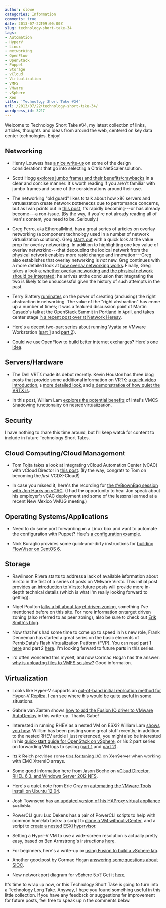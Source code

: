 ```yaml
---
author: slowe
categories: Information
comments: true
date: 2013-07-22T09:00:00Z
slug: technology-short-take-34
tags:
- Automation
- HyperV
- Linux
- Networking
- OpenFlow
- OpenStack
- Puppet
- Storage
- vCloud
- Virtualization
- VMFS
- VMware
- vSphere
- Xen
title: 'Technology Short Take #34'
url: /2013/07/22/technology-short-take-34/
wordpress_id: 3227
---
```


Welcome to Technology Short Take #34, my latest collection of links, articles, thoughts, and ideas from around the web, centered on key data center technologies. Enjoy!

## Networking

* Henry Louwers has [a nice write-up](http://hlouwers.wordpress.com/2013/06/17/choose-your-netscaler-wisely/) on some of the design considerations that go into selecting a Citrix NetScaler solution.

* Scott Hogg [explores jumbo frames and their benefits/drawbacks](http://www.networkworld.com/community/blog/jumbo-frames) in a clear and concise manner. It's worth reading if you aren't familiar with jumbo frames and some of the considerations around their use.

* The networking "old guard" likes to talk about how x86 servers and virtualization create network bottlenecks due to performance concerns, but as Ivan points out in [this post](http://blog.ioshints.info/2013/04/virtual-appliance-performance-is.html), it's rapidly becoming---or has already become---a non-issue. (By the way, if you're not already reading all of Ivan's content, you need to be. Seriously.)

* Greg Ferro, aka EtherealMind, has a great series of articles on overlay networking (a component technology used in a number of network virtualization solutions). Greg [starts out](http://etherealmind.com/overlay-networking-is-more-and-better-while-ditching-the-toxic-sludge/) with a quick look at the value prop for overlay networking. In addition to highlighting one key value of overlay networking---that decoupling the logical network from the physical network enables more rapid change and innovation---Greg also establishes that overlay networking is _not_ new. Greg continues with a more detailed look at [how overlay networking works](http://etherealmind.com/introduction-to-how-overlay-networking-and-tunnel-fabrics-work/). Finally, Greg takes a look at [whether overlay networking and the physical network should be integrated](http://etherealmind.com/integrating-overlay-networking-and-the-physical-network/); he arrives at the conclusion that integrating the two is likely to be unsuccessful given the history of such attempts in the past.

* Terry Slattery [ruminates](http://www.netcraftsmen.net/blogs/softwaredefinednetwork/entry/the-virtual-network-instance.html) on the power of creating (and using) the right abstraction in networking. The value of the "right abstraction" has come up a number of times; it was a featured discussion point of Martin Casado's talk at the OpenStack Summit in Portland in April, and takes center stage [in a recent post over at Network Heresy](http://networkheresy.com/2013/07/15/visibility-debugging-and-network-virtualization-part-1/).

* Here's a decent two-part series about running Vyatta on VMware Workstation ([part 1](http://wojcieh.net/vyatta-router-running-on-vmware-workstation-part-1/) and [part 2](http://wojcieh.net/vyatta-router-running-on-vmware-workstation-part-2-dns-firewall-and-nat/)).

* Could we use OpenFlow to build better internet exchanges? Here's [one idea](http://pieknywidok.blogspot.co.nz/2013/07/building-better-internet-exchange-with.html).

## Servers/Hardware

* The Dell VRTX made its debut recently. Kevin Houston has three blog posts that provide some additional information on VRTX: [a quick video introduction](http://bladesmadesimple.com/2013/06/an-introduction-to-dell-poweredge-vrtx/), a [more detailed look](http://bladesmadesimple.com/2013/06/a-detailed-look-at-dell-poweredge-vrtx/), and [a demonstration of how quiet the VRTX is](http://bladesmadesimple.com/2013/06/demonstrating-the-quietness-of-dell-poweredge-vrtx/).

* In this post, William Lam [explores the potential benefits](http://www.virtuallyghetto.com/2013/06/will-intels-vmcs-shadowing-feature.html) of Intel's VMCS Shadowing functionality on nested virtualization.

## Security

I have nothing to share this time around, but I'll keep watch for content to include in future Technology Short Takes.

## Cloud Computing/Cloud Management

* Tom Fojta takes a look at integrating vCloud Automation Center (vCAC) with vCloud Director in [this post](http://fojta.wordpress.com/2013/06/03/integration-of-vcloud-automation-center-with-vcloud-director/). (By the way, congrats to Tom on becoming the _first_ VCDX-Cloud!)

* In case you missed it, here's the recording for [the #vBrownBag session with Jon Harris on vCAC](http://professionalvmware.com/2013/06/vbrownbag-follow-up-vmware-vcloud-automation-center-with-jon-harris-jon-harrisnm/). (I had the opportunity to hear Jon speak about his employer's vCAC deployment and some of the lessons learned at a recent New Mexico VMUG meeting.)

## Operating Systems/Applications

* Need to do some port forwarding on a Linux box and want to automate the configuration with Puppet? Here's [a configuration example](http://chriscowan.us/posts/firewall-port-forwarding-with-puppet).

* Nick Buraglio provides some quick-and-dirty instructions for [building FlowVisor on CentOS 6](http://www.forwardingplane.net/2013/07/building-flowvisor-on-centos-6-quick-and-dirty/).

## Storage

* Rawlinson Rivera starts to address a lack of available information about Virsto in the first of a series of posts on VMware Virsto. This initial post provides [an introduction to Virsto](http://blogs.vmware.com/vsphere/2013/06/introduction-to-vmware-virsto.html); future posts will provide more in-depth technical details (which is what I'm really looking forward to getting).

* Nigel Poulton [talks a bit about target driven zoning](http://blog.nigelpoulton.com/anyone-for-target-driven-zoning/), something I've mentioned before on this site. For more information on target driven zoning (also referred to as peer zoning), also be sure to check out [Erik Smith's blog](http://brasstacksblog.typepad.com/).

* Now that he's had some time to come up to speed in his new role, Frank Denneman has started a great series on the basic elements of PernixData's Flash Virtualization Platform (FVP). You can read part 1 [here](http://frankdenneman.nl/2013/06/18/basic-elements-of-the-flash-virtualization-platform-part-1/) and part 2 [here](http://frankdenneman.nl/2013/07/02/basic-elements-of-fvp-part-2-using-own-platform-versus-in-place-file-system/). I'm looking forward to future parts in this series.

* I'd often wondered this myself, and now Cormac Hogan has the answer: [why is uploading files to VMFS so slow?](http://cormachogan.com/2013/07/18/why-is-uploading-files-to-vmfs-so-slow/) Good information.

## Virtualization

* Looks like Hyper-V supports an [out-of-band initial replication method for Hyper-V Replica](http://blogs.technet.com/b/virtualization/archive/2013/06/28/save-network-bandwidth-by-using-out-of-band-initial-replication-method-in-hyper-v-replica.aspx). I can see where this would be quite useful in some situations.

* Gabrie van Zanten shows [how to add the Fusion IO driver to VMware AutoDeploy](http://www.gabesvirtualworld.com/add-fusion-io-driver-to-vmware-auto-deploy/) in this write-up. Thanks Gabe!

* Interested in running RHEV as a nested VM on ESXi? William Lam [shows you how](http://www.virtuallyghetto.com/2013/07/how-to-run-nested-rhev-hypervisor-on.html). William has been posting some great stuff recently; in addition to the nested RHEV article I just referenced, you might also be interested in his [quick-start guide for OpenStack on vSphere](http://www.virtuallyghetto.com/2013/07/how-to-quickly-get-started-with-vmware.html), or his 2 part series on forwarding VM logs to syslog ([part 1](http://www.virtuallyghetto.com/2013/07/a-hidden-vsphere-51-gem-forwarding.html) and [part 2](http://www.virtuallyghetto.com/2013/07/a-hidden-vsphere-51-gem-forwarding_10.html)).

* Itzik Reich provides some [tips for tuning I/O](http://itzikr.wordpress.com/2013/07/17/under-the-dome0-tweaking-xenserver-for-emc-xtremio/) on XenServer when working with EMC XtremIO arrays.

* Some good information here from Jason Boche on [vCloud Director, RHEL 6.3, and Windows Server 2012 NFS](http://www.boche.net/blog/index.php/2013/07/16/vcloud-director-rhel-6-3-and-windows-server-2012-nfs/).

* Here's a quick note from Eric Gray on [automating the VMware Tools install on Ubuntu 12.04](http://www.vcritical.com/2013/07/automating-vmware-tools-install-on-ubuntu-12-04/).

* Josh Townsend has [an updated version of his HAProxy virtual appliance](http://vmtoday.com/2013/07/updated-load-balancer-virtual-appliance/) available.

* PowerCLI guru Luc Dekens has a pair of PowerCLI scripts to help with common homelab tasks: a script to [clone a VM without vCenter](http://www.lucd.info/2013/06/30/hl-tools-part-1-clone-a-vm-without-vcenter/), and a script to [create a nested ESXi hypervisor](http://www.lucd.info/2013/07/12/hl-tools-part-2-create-a-nested-hypervisor/).

* Setting a Hyper-V VM to use a wide-screen resolution is actually pretty easy, based on Ben Armstrong's instructions [here](http://blogs.msdn.com/b/virtual_pc_guy/archive/2013/07/09/configuring-wide-screen-resolutions-in-a-hyper-v-virtual-machine.aspx).

* For beginners, here's a write-up on [using Fusion to build a vSphere lab](http://www.webestigate.com/2011/03/11/how-to-create-a-vsphere-lab-on-a-mac/).

* Another good post by Cormac Hogan [answering some questions about SIOC](http://blogs.vmware.com/vsphere/2013/07/sioc-which-ios-are-charged-to-the-vm.html).

* New network port diagram for vSphere 5.x? Get it [here](http://blogs.vmware.com/kb/2013/07/new-network-port-diagram-for-vsphere-5-x.html).

It's time to wrap up now, or this Technology Short Take is going to turn into a Technology Long Take. Anyway, I hope you found something useful in this little collection. If you have any feedback or suggestions for improvement for future posts, feel free to speak up in the comments below.
